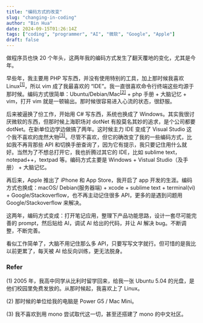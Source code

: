 ```yaml
---
title: "编码方式的改变"
slug: "changing-in-coding"
author: "Bin Hua"
date: 2024-09-15T01:26:14Z
tags: ["coding", "programmer", "AI", "微软", "Google", "Apple"]
draft: false
---
```


做程序员也快 20 个年头，这两年我的编码方式发生了翻天覆地的变化，尤其是今年。

早些年，我主要用 PHP 写东西，并没有使用特别的工具，加上那时候我喜欢 Linux<sup><a href="#ref1">[1]</a></sup>，所以 vim 成了我最喜欢的 “IDE”。我一直很喜欢命令行终端这些均源于那时候。编码方式很简单：Ubuntu/Debian/Mac<sup><a href="#ref2">[2]</a></sup> + php 手册 + 大脑记忆 + vim，打开 vim 就是一顿输出。那时候很容易进入心流的状态，很舒服。

后来被逼换了份工作，开始用 C# 写东西，系统也换成了 Windows。其实我很讨厌微软的东西，但那时候上海职场对 dotNet 有股莫名其妙的追求，是个公司都要 dotNet。在新单位边学边做搞了两年。这时候主力 IDE 变成了 Visual Studio 这个我不喜欢的庞然大物<sup><a href="#ref3">[3]</a></sup>。尽管不喜欢，但它的确改变了我的一些编码方式，比如我不再背那些 API 和切换手册查询了，因为它有提示，我只要记住用什么就好。当然为了不想总打开它，我也折腾过其它的 IDE，比如 sublime text，notepad++，textpad 等。编码方式主要是 Windows + Vistual Studio（及手册） + 大脑记忆。

再后来，Apple 推出了 iPhone 和 App Store，我开启了 app 开发的生涯。编码方式也换成：macOS/ Debian(服务器端) + xcode + sublime text + terminal(vi) + Google/Stackoverflow，也不再主动记住很多 API，更多的是遇到问题用 Google/Stackoverflow 来解决。

这两年，编码方式变成：打开笔记应用，整理下产品功能思路，设计一套尽可能完善的 prompt，然后贴给 AI，调试 AI 给出的代码，并让 AI 解决 bug。不断调整，不断完善。

看似工作简单了，大脑不用记住那么多 API，只要写写文字就行。但可惜的是我比以前更累了，每天被 AI 给反向训练，更无法脱身。


### Refer

<a id="ref1"></a>(1) 2005 年，我高中同学从比利时留学回来，给我一张 Ubuntu 5.04 的光盘，是他们校园里免费发放的。从那时候起，我喜欢上了 Linux。 

<a id="ref2"></a>(2) 那时候的单位给我的电脑是 Power G5 / Mac Mini。

<a id="ref3"></a>(3) 我不喜欢到用 mono 尝试取代这一切，甚至还搭建了 mono 的中文社区。